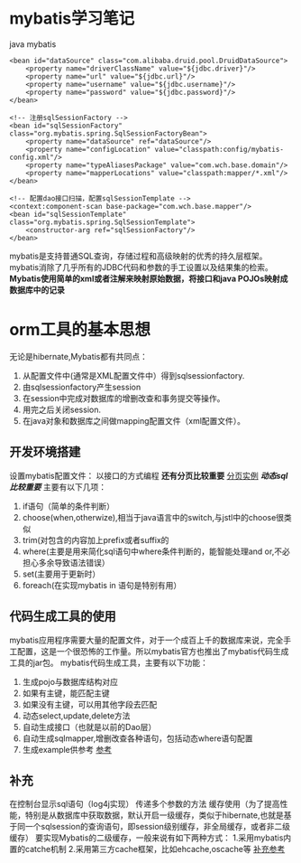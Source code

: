 ﻿# mybatis学习笔记


 java mybatis

<!-- 配置数据源 -->
    <bean id="dataSource" class="com.alibaba.druid.pool.DruidDataSource">
        <property name="driverClassName" value="${jdbc.driver}"/>
        <property name="url" value="${jdbc.url}"/>
        <property name="username" value="${jdbc.username}"/>
        <property name="password" value="${jdbc.password}"/>
    </bean>

    <!-- 注册sqlSessionFactory -->
    <bean id="sqlSessionFactory" class="org.mybatis.spring.SqlSessionFactoryBean">
        <property name="dataSource" ref="dataSource"/>
        <property name="configLocation" value="classpath:config/mybatis-config.xml"/>
        <property name="typeAliasesPackage" value="com.wch.base.domain"/>
        <property name="mapperLocations" value="classpath:mapper/*.xml"/>
    </bean>

    <!-- 配置dao接口扫描，配置sqlSessionTemplate -->
    <context:component-scan base-package="com.wch.base.mapper"/>
    <bean id="sqlSessionTemplate" class="org.mybatis.spring.SqlSessionTemplate">
        <constructor-arg ref="sqlSessionFactory"/>
    </bean>


mybatis是支持普通SQL查询，存储过程和高级映射的优秀的持久层框架。mybatis消除了几乎所有的JDBC代码和参数的手工设置以及结果集的检索。
**Mybatis使用简单的xml或者注解来映射原始数据，将接口和java POJOs映射成数据库中的记录**

# orm工具的基本思想
无论是hibernate,Mybatis都有共同点：

 1. 从配置文件中(通常是XML配置文件中）得到sqlsessionfactory.
 2. 由sqlsessionfactory产生session
 3. 在session中完成对数据库的增删改查和事务提交等操作。
 4. 用完之后关闭session.
 5. 在java对象和数据库之间做mapping配置文件（xml配置文件）。
 

## 开发环境搭建
设置mybatis配置文件：
以接口的方式编程
**还有分页比较重要**
[分页实例][1]
***动态sql比较重要***
主要有以下几项：
 

 1. if语句（简单的条件判断）
 2. choose(when,otherwize),相当于java语言中的switch,与jstl中的choose很类似
 3. trim(对包含的内容加上prefix或者suffix的
 4. where(主要是用来简化sql语句中where条件判断的，能智能处理and or,不必担心多余导致语法错误）
 5. set(主要用于更新时）
 6. foreach(在实现mybatis in 语句是特别有用）

## 代码生成工具的使用

mybatis应用程序需要大量的配置文件，对于一个成百上千的数据库来说，完全手工配置，这是一个很恐怖的工作量。所以mybatis官方也推出了mybatis代码生成工具的jar包。
mybatis代码生成工具，主要有以下功能：

 1. 生成pojo与数据库结构对应
 2. 如果有主键，能匹配主键
 3. 如果没有主键，可以用其他字段去匹配
 4. 动态select,update,delete方法
 5. 自动生成接口（也就是以前的Dao层）
 6. 自动生成sqlmapper,增删改查各种语句，包括动态where语句配置
 7. 生成example供参考
 [参考][2]
## 补充
在控制台显示sql语句（log4j实现）
传递多个参数的方法
缓存使用（为了提高性能，特别是从数据库中获取数据，默认开启一级缓存，类似于hibernate,也就是基于同一个sqlsession的查询语句，即session级别缓存，非全局缓存，或者非二级缓存）
要实现Mybatis的二级缓存，一般来说有如下两种方式：
 1.采用mybatis内置的catche机制
 2.采用第三方cache框架，比如ehcache,oscache等
[补充参考][3]


  [1]: http://wiki.jikexueyuan.com/project/mybatis-in-action/mybatis-paging.html
  [2]: http://wiki.jikexueyuan.com/project/mybatis-in-action/code-generation-tool.html
  [3]: http://wiki.jikexueyuan.com/project/mybatis-in-action/mybatis-supplement.html
